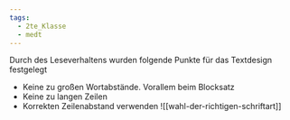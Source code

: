 ```yaml
---
tags:
  - 2te_Klasse
  - medt
---
```

Durch des Leseverhaltens wurden folgende Punkte für das Textdesign festgelegt

- Keine zu großen Wortabstände. Vorallem beim Blocksatz 
- Keine zu langen Zeilen 
- Korrekten Zeilenabstand verwenden
![[wahl-der-richtigen-schriftart]]